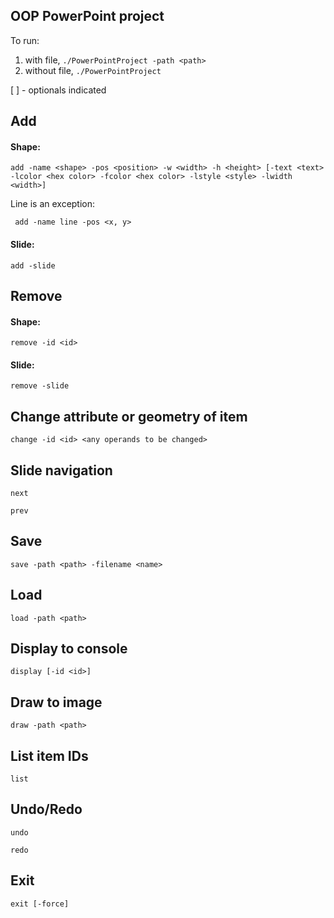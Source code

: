 ## OOP PowerPoint project

To run: 
1) with file, `./PowerPointProject -path <path>`
2) without file, `./PowerPointProject`

[  ] - optionals indicated

## Add
#### Shape:
```
add -name <shape> -pos <position> -w <width> -h <height> [-text <text> -lcolor <hex color> -fcolor <hex color> -lstyle <style> -lwidth <width>]
```
Line is an exception: 
```
 add -name line -pos <x, y>
```
#### Slide:
```
add -slide
```

## Remove
#### Shape:
```
remove -id <id>
```
#### Slide:
```
remove -slide
```
## Change attribute or geometry of item
```
change -id <id> <any operands to be changed>
```

## Slide navigation
```
next      
```
```
prev      
```
## Save
```
save -path <path> -filename <name>
```
## Load
```
load -path <path>
```
## Display to console
```
display [-id <id>]
```
## Draw to image
```
draw -path <path>
```
## List item IDs
```
list
```
## Undo/Redo
```
undo
```

```
redo
```

## Exit
```
exit [-force]
```
